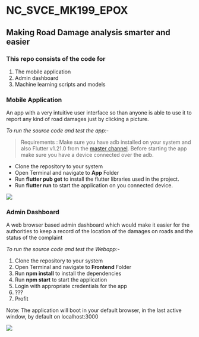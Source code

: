 # NC_SVCE_MK199_EPOX

## Making Road Damage analysis smarter and easier


### This repo consists of the code for 
  1. The mobile application
  2. Admin dashboard
  3. Machine learning scripts and models

### Mobile Application
An app with a very intuitive user interface so than anyone is able to use it to report any kind of road damages just by clicking a picture.

*To run the source code and test the app:-*
> Requirements :
> Make sure you have adb installed on your system and also Flutter v1.21.0 from the [master channel](https://www.github.com/flutter/flutter). 
> Before starting the app make sure you have a device connected over the adb.
* Clone the repository to your system
* Open Terminal and navigate to **App** Folder
* Run **flutter pub get** to install the flutter libraries used in the project.
* Run **flutter run** to start the application on you connected device.

![](https://github.com/ishitb/NC_SVCE_MK199_EPOX/blob/master/app/ui.gif)

### Admin Dashboard
A web browser based admin dashboard which would make it easier for the authorities to keep a record of the location of the damages on roads and the status of the complaint

*To run the source code and test the Webapp:-*
1. Clone the repository to your system
1. Open Terminal and navigate to **Frontend** Folder
1. Run **npm install** to install the dependencies
1. Run **npm start** to start the application
1. Login with appropriate credentials for the app
1. ???
1. Profit

Note: The application will boot in your default browser, in the last active window, by default on localhost:3000 

![](https://github.com/ishitb/NC_SVCE_MK199_EPOX/blob/master/frontend/admin_panel_gif-min.gif)
